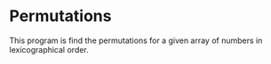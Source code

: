 # Permutations
This program is find the permutations for a given array of numbers in lexicographical order.
